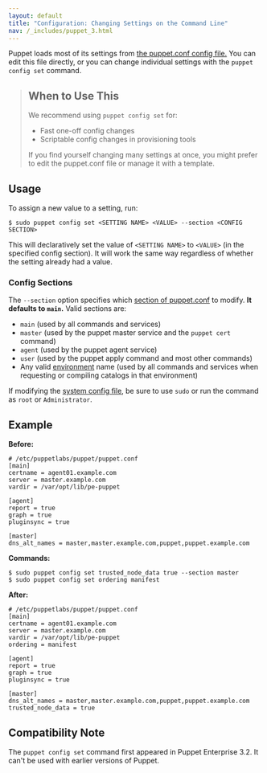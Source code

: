 ```yaml
---
layout: default
title: "Configuration: Changing Settings on the Command Line"
nav: /_includes/puppet_3.html
---
```


[puppet.conf]: /puppet/3.6/reference/config_file_main.html
[config_sections]: /puppet/3.6/reference/config_file_main.html#format
[environments]: /puppet/latest/reference/environments_classic.html
[confdir_sys]: /puppet/3.6/reference/dirs_confdir.html

Puppet loads most of its settings from [the puppet.conf config file.][puppet.conf] You can edit this file directly, or you can change individual settings with the `puppet config set` command.

> When to Use This
> -----
>
> We recommend using `puppet config set` for:
>
> * Fast one-off config changes
> * Scriptable config changes in provisioning tools
>
> If you find yourself changing many settings at once, you might prefer to edit the puppet.conf file or manage it with a template.

Usage
-----

To assign a new value to a setting, run:

    $ sudo puppet config set <SETTING NAME> <VALUE> --section <CONFIG SECTION>

This will declaratively set the value of `<SETTING NAME>` to `<VALUE>` (in the specified config section). It will work the same way regardless of whether the setting already had a value.

### Config Sections

The `--section` option specifies which [section of puppet.conf][config_sections] to modify. **It defaults to `main`.** Valid sections are:

* `main` (used by all commands and services)
* `master` (used by the puppet master service and the `puppet cert` command)
* `agent` (used by the puppet agent service)
* `user` (used by the puppet apply command and most other commands)
* Any valid [environment][environments] name (used by all commands and services when requesting or compiling catalogs in that environment)

If modifying the [system config file][confdir_sys], be sure to use `sudo` or run the command as `root` or `Administrator`.

Example
-----

**Before:**

    # /etc/puppetlabs/puppet/puppet.conf
    [main]
    certname = agent01.example.com
    server = master.example.com
    vardir = /var/opt/lib/pe-puppet

    [agent]
    report = true
    graph = true
    pluginsync = true

    [master]
    dns_alt_names = master,master.example.com,puppet,puppet.example.com

**Commands:**

    $ sudo puppet config set trusted_node_data true --section master
    $ sudo puppet config set ordering manifest

**After:**

    # /etc/puppetlabs/puppet/puppet.conf
    [main]
    certname = agent01.example.com
    server = master.example.com
    vardir = /var/opt/lib/pe-puppet
    ordering = manifest

    [agent]
    report = true
    graph = true
    pluginsync = true

    [master]
    dns_alt_names = master,master.example.com,puppet,puppet.example.com
    trusted_node_data = true


Compatibility Note
-----

The `puppet config set` command first appeared in Puppet Enterprise 3.2. It can't be used with earlier versions of Puppet.
